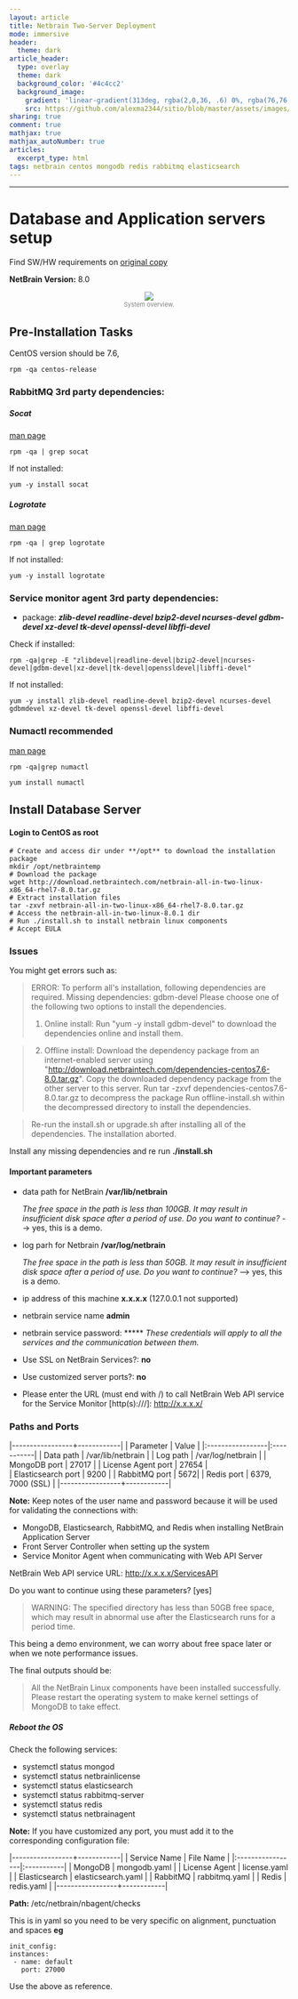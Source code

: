 ```yaml
---
layout: article
title: Netbrain Two-Server Deployment
mode: immersive
header:
  theme: dark
article_header:
  type: overlay
  theme: dark
  background_color: '#4c4cc2'
  background_image:
    gradient: 'linear-gradient(313deg, rgba(2,0,36, .6) 0%, rgba(76,76,194, .6) 47%, rgba(0,212,255, .6) 100%)'
    src: https://github.com/alexma2344/sitio/blob/master/assets/images/rainbows.jpg?raw=true"
sharing: true
comment: true
mathjax: true
mathjax_autoNumber: true
articles:
  excerpt_type: html
tags: netbrain centos mongodb redis rabbitmq elasticsearch
---
```


<!--more-->

---

# Database and Application servers setup

Find SW/HW requirements on [original copy](https://netbraintech.com/docs/ie80/NetBrain_System_Setup_Guide_Two-Server_Deployment.pdf)

**NetBrain Version:** 8.0

<center><img src="https://github.com/alexma2344/sitio/blob/master/assets/images/dsa.PNG?raw=true"></center>
<div style="text-align: center;">
    <span style="font-size:11px; color:grey">
        System overview. 
    </span>
</div>

## Pre-Installation Tasks

CentOS version should be 7.6,

	rpm -qa centos-release


### RabbitMQ 3rd party dependencies:

##### Socat

[man page](https://linux.die.net/man/1/socat)


	rpm -qa | grep socat

If not installed:

	yum -y install socat


##### Logrotate

[man page](https://linux.die.net/man/8/logrotate)


	rpm -qa | grep logrotate

If not installed:

	yum -y install logrotate

### Service monitor agent 3rd party dependencies:

- package: ***zlib-devel readline-devel bzip2-devel ncurses-devel gdbm-devel xz-devel tk-devel openssl-devel libffi-devel***

Check if installed:

	rpm -qa|grep -E "zlibdevel|readline-devel|bzip2-devel|ncurses-devel|gdbm-devel|xz-devel|tk-devel|openssldevel|libffi-devel"

If not installed:

	yum -y install zlib-devel readline-devel bzip2-devel ncurses-devel gdbmdevel xz-devel tk-devel openssl-devel libffi-devel


### Numactl recommended

[man page](https://linux.die.net/man/8/numactl)

	rpm -qa|grep numactl

	yum install numactl


## Install Database Server

#### Login to CentOS as root

	# Create and access dir under **/opt** to download the installation package
	mkdir /opt/netbraintemp
	# Download the package
	wget http://download.netbraintech.com/netbrain-all-in-two-linux-x86_64-rhel7-8.0.tar.gz
	# Extract installation files
	tar -zxvf netbrain-all-in-two-linux-x86_64-rhel7-8.0.tar.gz
	# Access the netbrain-all-in-two-linux-8.0.1 dir
	# Run ./install.sh to install netbrain linux components
	# Accept EULA

### Issues

You might get errors such as:

>ERROR: To perform all's installation, following dependencies are required.
>Missing dependencies: gdbm-devel
>Please choose one of the following two options to install the dependencies.
>  1) Online install:
>      Run "yum -y install gdbm-devel" to download the dependencies online and install them.

>  2) Offline install:
>      Download the dependency package from an internet-enabled server using "http://download.netbraintech.com/dependencies-centos7.6-8.0.tar.gz".
>      Copy the downloaded dependency package from the other server to this server.
>      Run tar -zxvf dependencies-centos7.6-8.0.tar.gz to decompress the package
>      Run offline-install.sh within the decompressed directory to install the dependencies.

> Re-run the install.sh or upgrade.sh after installing all of the dependencies. The installation aborted.

Install any missing dependencies and re run **./install.sh**

#### Important parameters

- data path for NetBrain **/var/lib/netbrain**

	*The free space in the path is less than 100GB. It may result in insufficient disk space after a period of use. Do you want to continue?* --> yes, this is a demo.


- log parh for Netbrain **/var/log/netbrain**

	*The free space in the path is less than 50GB. It may result in insufficient disk space after a period of use. Do you want to continue?* --> yes, this is a demo.

- ip address of this machine **x.x.x.x** (127.0.0.1 not supported)
- netbrain service name **admin**
- netbrain service password: *****
	*These credentials will apply to all the services and the communication between them.*
- Use SSL on NetBrain Services?: **no**
- Use customized server ports?: **no**
- Please enter the URL (must end with /) to call NetBrain Web API service for the Service Monitor [http(s)://<IP address or hostname of NetBrain Application Server>/]: http://x.x.x.x/


### Paths and Ports

|-----------------+------------|
| Parameter | Value |
|:-----------------|:-----------|
| Data path | /var/lib/netbrain |
| Log path     | /var/log/netbrain |
| MongoDB port 			 | 27017 | 
| License Agent port     | 27654 |  
| Elasticsearch port     |  9200 | 
| RabbitMQ port          | 5672| 
| Redis port             | 6379, 7000 (SSL) | 
|-----------------+------------|


**Note:** Keep notes of the user name and password because it will be used for validating the connections with:
- MongoDB, Elasticsearch, RabbitMQ, and Redis when installing NetBrain Application Server
- Front Server Controller when setting up the system
- Service Monitor Agent when communicating with Web API Server

NetBrain Web API service URL:   http://x.x.x.x/ServicesAPI

Do you want to continue using these parameters? [yes]


> WARNING: The specified directory has less than 50GB free space, which may result in abnormal use after the Elasticsearch runs for a period time.

This being a demo environment, we can worry about free space later or when we note performance issues.

The final outputs should be:

> All the NetBrain Linux components have been installed successfully.
> Please restart the operating system to make kernel settings of MongoDB to take effect.

##### Reboot the OS

Check the following services:

- systemctl status mongod
- systemctl status netbrainlicense
- systemctl status elasticsearch
- systemctl status rabbitmq-server
- systemctl status redis
- systemctl status netbrainagent


**Note:** If you have customized any port, you must add it to the corresponding configuration file:

|-----------------+------------|
| Service Name |  File Name |
|:-----------------|:-----------|
| MongoDB | mongodb.yaml |
| License Agent | license.yaml |
| Elasticsearch | elasticsearch.yaml |
| RabbitMQ | rabbitmq.yaml |
| Redis | redis.yaml |
|-----------------+------------|

**Path:** /etc/netbrain/nbagent/checks

This is in yaml so you need to be very specific on alignment, punctuation and spaces **eg**

	init_config:
	instances:
	 - name: default
	   port: 27000

Use the above as reference.